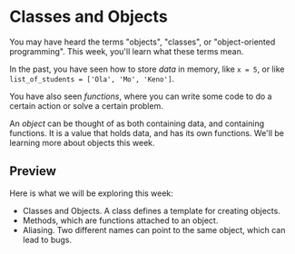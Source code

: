 # Classes and Objects

You may have heard the terms "objects", "classes", or "object-oriented 
programming". This week, you'll learn what these terms mean. 

In the past, you have seen how to store _data_ in memory, like `x = 5`, or like `list_of_students = ['Ola', 'Mo', 'Keno']`.

You have also seen _functions_, where you can write some code to do a certain action or solve a certain problem.

An _object_ can be thought of as both containing data, and containing functions. It is a value that holds data, and has its own functions. We'll be learning more about objects this week.

## Preview

Here is what we will be exploring this week:

* Classes and Objects. A class defines a template for creating objects.
* Methods, which are functions attached to an object.
* Aliasing. Two different names can point to the same object, which can lead to bugs. 

